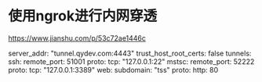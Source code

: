 # 使用ngrok进行内网穿透

https://www.jianshu.com/p/53c72ae1446c

server_addr: "tunnel.qydev.com:4443"
trust_host_root_certs: false
tunnels:
    ssh:
       remote_port: 51001
       proto:
         tcp: "127.0.0.1:22"
    mstsc:
        remote_port: 52222
        proto:
         tcp: "127.0.0.1:3389"
    web:
     subdomain: "tss"
     proto:
       http: 80